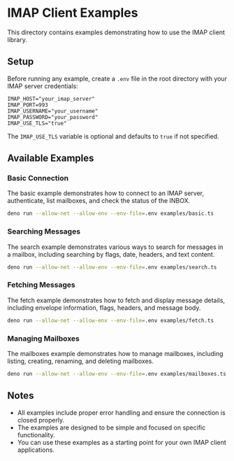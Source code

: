 # IMAP Client Examples

This directory contains examples demonstrating how to use the IMAP client library.

## Setup

Before running any example, create a `.env` file in the root directory with your IMAP server credentials:

```
IMAP_HOST="your_imap_server"
IMAP_PORT=993
IMAP_USERNAME="your_username"
IMAP_PASSWORD="your_password"
IMAP_USE_TLS="true"
```

The `IMAP_USE_TLS` variable is optional and defaults to `true` if not specified.

## Available Examples

### Basic Connection

The basic example demonstrates how to connect to an IMAP server, authenticate, list mailboxes, and check the status of the INBOX.

```bash
deno run --allow-net --allow-env --env-file=.env examples/basic.ts
```

### Searching Messages

The search example demonstrates various ways to search for messages in a mailbox, including searching by flags, date, headers, and text content.

```bash
deno run --allow-net --allow-env --env-file=.env examples/search.ts
```

### Fetching Messages

The fetch example demonstrates how to fetch and display message details, including envelope information, flags, headers, and message body.

```bash
deno run --allow-net --allow-env --env-file=.env examples/fetch.ts
```

### Managing Mailboxes

The mailboxes example demonstrates how to manage mailboxes, including listing, creating, renaming, and deleting mailboxes.

```bash
deno run --allow-net --allow-env --env-file=.env examples/mailboxes.ts
```

## Notes

- All examples include proper error handling and ensure the connection is closed properly.
- The examples are designed to be simple and focused on specific functionality.
- You can use these examples as a starting point for your own IMAP client applications. 